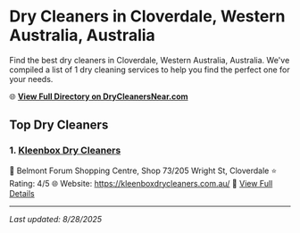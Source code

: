 # Dry Cleaners in Cloverdale, Western Australia, Australia

Find the best dry cleaners in Cloverdale, Western Australia, Australia. We've compiled a list of 1 dry cleaning services to help you find the perfect one for your needs.

🌐 **[View Full Directory on DryCleanersNear.com](https://drycleanersnear.com/city/Australia/Western%20Australia/Cloverdale)**

## Top Dry Cleaners

### 1. [Kleenbox Dry Cleaners](https://drycleanersnear.com/dryCleaner/68ad16701d9ee695c925306c/kleenbox-dry-cleaners)
📍 Belmont Forum Shopping Centre, Shop 73/205 Wright St, Cloverdale
⭐ Rating: 4/5
🌐 Website: https://kleenboxdrycleaners.com.au/
🔗 [View Full Details](https://drycleanersnear.com/dryCleaner/68ad16701d9ee695c925306c/kleenbox-dry-cleaners)


---

*Last updated: 8/28/2025*
